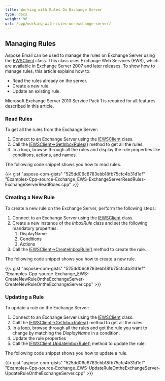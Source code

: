 ```yaml
---
title: Working with Rules On Exchange Server
type: docs
weight: 90
url: /cpp/working-with-rules-on-exchange-server/
---
```


## **Managing Rules**
Aspose.Email can be used to manage the rules on Exchange Server using the [EWSClient](https://reference.aspose.com/cpp/email/class/aspose.email.clients.exchange.web_service.e_w_s_client/) class. This class uses Exchange Web Services (EWS), which are available in Exchange Server 2007 and later releases. To show how to manage rules, this article explains how to:

- Read the rules already on the server.
- Create a new rule.
- Update an existing rule.

Microsoft Exchange Server 2010 Service Pack 1 is required for all features described in this article.
### **Read Rules**
To get all the rules from the Exchange Server:

1. Connect to an Exchange Server using the [IEWSClient](https://reference.aspose.com/cpp/email/class/aspose.email.clients.exchange.web_service.i_e_w_s_client/) class.
1. Call the [IEWSClient->GetInboxRules()](https://reference.aspose.com/cpp/email/class/aspose.email.clients.exchange.web_service.i_e_w_s_client/#ad8b80596b53806955cdc326b3cd23ebb) method to get all the rules.
1. In a loop, browse through all the rules and display the rule properties like conditions, actions, and names.

The following code snippet shows you how to read rules.



{{< gist "aspose-com-gists" "525dd06c8783ebb18fb75cfc4b31d1ef" "Examples-Cpp-source-Exchange_EWS-ExchangeServerReadRules-ExchangeServerReadRules.cpp" >}}
### **Creating a New Rule**
To create a new rule on the Exchange Server, perform the following steps:

1. Connect to an Exchange Server using the [IEWSClient](https://reference.aspose.com/cpp/email/class/aspose.email.clients.exchange.web_service.i_e_w_s_client/) class.
1. Create a new instance of the *InboxRule* class and set the following mandatory properties:
   1. DisplayName
   1. Conditions
   1. Actions
1. Call the [IEWSClient->CreateInboxRule()](https://reference.aspose.com/cpp/email/class/aspose.email.clients.exchange.web_service.i_e_w_s_client/#a7af390adad4a0248d17b11bbebe8e97f) method to create the rule.

The following code snippet shows you how to create a new rule.



{{< gist "aspose-com-gists" "525dd06c8783ebb18fb75cfc4b31d1ef" "Examples-Cpp-source-Exchange_EWS-CreateNewRuleOntheExchangeServer-CreateNewRuleOntheExchangeServer.cpp" >}}
### **Updating a Rule**
To update a rule on the Exchange Server:

1. Connect to an Exchange Server using the [IEWSClient](https://reference.aspose.com/cpp/email/class/aspose.email.clients.exchange.web_service.i_e_w_s_client/) class.
1. Call the [IEWSClient->GetInboxRules()](https://reference.aspose.com/cpp/email/class/aspose.email.clients.exchange.web_service.i_e_w_s_client/#ad8b80596b53806955cdc326b3cd23ebb) method to get all the rules.
1. In a loop, browse through all the rules and get the rule you want to change by matching the *DisplayName* in a condition.
1. Update the rule properties
1. Call the [IEWSClient.UpdateInboxRule()](https://reference.aspose.com/cpp/email/class/aspose.email.clients.exchange.web_service.i_e_w_s_client/#a077ef824948d486b7633ee9f3f61e863) method to update the rule.

The following code snippet shows you how to update a rule.



{{< gist "aspose-com-gists" "525dd06c8783ebb18fb75cfc4b31d1ef" "Examples-Cpp-source-Exchange_EWS-UpdateRuleOntheExchangeServer-UpdateRuleOntheExchangeServer.cpp" >}}
